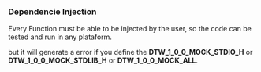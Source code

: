 

### Dependencie Injection
Every Function must be able to be injected by the user, so the code can be tested and run in any plataform.



but it will generate a error if you define the **DTW_1_0_0_MOCK_STDIO_H** or **DTW_1_0_0_MOCK_STDLIB_H** or **DTW_1_0_0_MOCK_ALL**.


